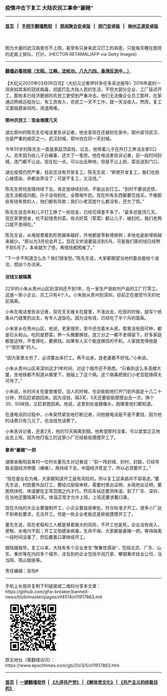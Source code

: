 ### 疫情冲击下复工 大陆农民工拿命“豪赌”
------------------------

#### [首页](https://github.com/gfw-breaker/banned-news/blob/master/README.md) &nbsp;&nbsp;|&nbsp;&nbsp; [手把手翻墙教程](https://github.com/gfw-breaker/guides/wiki) &nbsp;&nbsp;|&nbsp;&nbsp; [禁闻聚合安卓版](https://github.com/gfw-breaker/bn-android) &nbsp;&nbsp;|&nbsp;&nbsp; [网门安卓版](https://github.com/oGate2/oGate) &nbsp;&nbsp;|&nbsp;&nbsp; [神州正道安卓版](https://github.com/SzzdOgate/update) 



<div><img alt="" class="aligncenter wp-post-image" src="https://i.epochtimes.com/assets/uploads/2020/02/GettyImages-1196123040-600x400.jpg"/>
<div class="red16 caption">
 <p>
  图为大量的武汉病患住不上院。甚至有只身来武汉打工的病患，只能每天睡在医院的走廊上排队、打针。(HECTOR RETAMAL/AFP via Getty Images)
 </p>
</div>
</div><hr/>

#### [翻墙必看视频（文昭、江峰、法轮功、八九六四、香港反送中...）](https://github.com/gfw-breaker/banned-news/blob/master/pages/link3.md)

<div><p>
 【大纪元2020年03月06日讯】（大纪元记者伊铃多伦多采访报导）2019年底的一场突如其来的冠状病毒，彻底打乱大陆人民的生活，不但大部分企业、工厂延迟开工，那些本已经济脆弱的农民工更受到严重冲击。他们无法像企业员工那样，在家通过网络远程办公，有工资收入，农民工一天不工作，就一天没收入。然而，复工又面临感染风险，进退两难。
</p>
<h4>
 鄂州农民工：现金难撑几天
</h4>
<p>
 湖北鄂州的陈先生在电话里告诉记者，他全家现在还被封在家中。鄂州紧邻武汉，也是严重的疫区之一。武汉封城，鄂州也在同一天封城。
</p>
<p>
 今年55岁的陈先生一直是家庭顶梁柱，过去，他带着儿子在外打工养活全家5口人。去年因为给儿子办婚事，还欠了一笔债。他在电话里告诉记者，前一段时间封城，连门都不让出。现在松一点，可以出去种地，但是不让上街，菜会送到门口。
</p>
<p>
 湖北疫情仍然严重，目前还没有开放复工。陈先生说：“即使开发复工，我们也担心被感染，命都会弄没了；可是不复工，又没钱。”
</p>
<p>
 陈先生担忧疫情持续下去，肯定是继续封闭，不能出去打工。“到时不要说还债，连生活都成问题。孙子没母奶吃，全靠喝牛奶。现在所有东西都要花钱买。不像那些有钱有势的人，他们都有存款；我们小老百姓什么都没有，还欠了债。”
</p>
<p>
 陈先生说去年和儿子打工挣了一些现金，已经花得差不多了。“最多还能顶几天。现在家里很省，吃不起很贵的菜。有点好菜（荤菜）都让儿子、媳妇吃，我们老两口就不舍得吃。”
</p>
<p>
 陈先生说，从电视里看到形势越来越好，外地都是零新增病例；本地也是新增病越来越少。“原以为3月份会开工，现在又听说要延迟到5月。可是我们家的钱已经熬不到5月了。本来就欠了债，再借钱都困难了。”
</p>
<p>
 “下一步不知道怎么办？我们很发愁。”陈先生说，大家都期望当地村委会能给个说法，想出个办法来。
</p>
<h4>
 没钱又被隔离
</h4>
<p>
 22岁的小朱从贵州山区到深圳还不到1年，在一家生产驱蚊剂产品的工厂打零工。这是一家小企业，员工只有4个人。小朱刚从贵州到深圳，目前正在接受15天的社区隔离。
</p>
<p>
 小朱在电话里告诉记者，现在天天被关在屋里，不准出去，吃饭的时候，就写个纸条从门缝里扔出去，有专人送饭吃。因为没有钱，已经吃了半个月的面条。
</p>
<p>
 小朱家乡在贵州山区。他说，老家很穷，至今还住着木头房。那里没有田可种，都是石头和山。吃的是野菜，养一头猪要换钱，连三分之一都不舍得留下。好多家庭都是这样，不舍得吃，要换钱。如果有人买个能连微信的手机，人家就觉得他是个“很厉害”的人。
</p>
<p>
 “因为家里太穷了，必须要出来打工。再不出来，连老婆都不好找。”小朱说。
</p>
<p>
 小朱从贵州山区来深圳这才1年时间，对这个城市还不熟悉。“只看到这么多高楼大厦，坐地铁都不知道从哪里下，就碰上了这个病。这个病毒把我们小老百姓搞得太可怜了。”
</p>
<p>
 小朱说，长时间关在屋里难受，没人的时候，也会偷偷地打开门到外面走十几二十分钟，然后赶紧跑回来。因为没钱，隔3天、5天还要偷偷摸摸出去一次，挣个30、50块钱，又赶紧跑回来。他说，这里到处是摄像头，跑哪里他们都知道。
</p>
<p>
 在通电话的过程中，小朱突然紧张地打断记者，问他接电话是不是不要钱，因为他的话费只有几元了，也没钱充话费了。
</p>
<p>
 小朱告诉记者，还差2天，他的15天隔离到期。他希望那时没事，可以堂堂正正地出去上班。因为他打临工的这家小厂已经偷偷摸摸开工了。
</p>
<h4>
 拿命“豪赌”一把
</h4>
<p>
 湖南省衡阳县某村一位村长董先生对记者说：“前一阵封城、封村、封路，已经导致全国经济停摆（瘫痪），再持续下去，中国经济死定了，所以必须要开工。”
</p>
<p>
 “现在是左右为难，大家都知道开工是有风险的。所以复工这条路并不容易走。”董先生说，村民要外出打工，要经过层层审核，需要村里出证明，乡政府出证明，要医院体检，体温要在正常范围之内才行。然后车站还要测体温，到了广东、深圳，在当地还要隔离14天。体温正常才允许上班，上班还要求戴口罩。
</p>
<p>
 现在大陆的大企业要强制开工，小企业要层层审批，符合标准才开工。很多小厂达不到审批要求，无法开工。但是一些企业老板还是偷偷摸摸开工了。
</p>
<p>
 董先生说，现在老板和工人都是冒着极大的风险，不开工也是死，企业没有收入，房租、水电付不起；开工又怕感染病毒，生命不保。大家都是豪赌一把。等待隔离一段时间没事了，然后戴着口罩继续开工。
</p>
<p>
 据陆媒报导，复工以来，大陆有多个企业发生“聚集性感染”，包括北京、广东、山东、重庆等在内的多个城市，涉及到的企业包括华润万家、攀钢重庆钛业公司、当当网、燕山银座等。
</p>
<p>
 责任编辑：岳怡#
</p>
</div>
<hr/>
手机上长按并复制下列链接或二维码分享本文章：<br/>
https://github.com/gfw-breaker/banned-news/blob/master/pages/nf4514/n11917863.md <br/>
<a href='https://github.com/gfw-breaker/banned-news/blob/master/pages/nf4514/n11917863.md'><img src='https://github.com/gfw-breaker/banned-news/blob/master/pages/nf4514/n11917863.md.png'/></a> <br/>
原文地址（需翻墙访问）：https://www.epochtimes.com/gb/20/3/5/n11917863.htm


------------------------
#### [首页](https://github.com/gfw-breaker/banned-news/blob/master/README.md) &nbsp;|&nbsp; [一键翻墙软件](https://github.com/gfw-breaker/nogfw/blob/master/README.md) &nbsp;| [《九评共产党》](https://github.com/gfw-breaker/9ping.md/blob/master/README.md#九评之一评共产党是什么) | [《解体党文化》](https://github.com/gfw-breaker/jtdwh.md/blob/master/README.md) | [《共产主义的终极目的》](https://github.com/gfw-breaker/gczydzjmd.md/blob/master/README.md)


<img src='http://gfw-breaker.win/banned-news/pages/nf4514/n11917863.md' width='0px' height='0px'/>